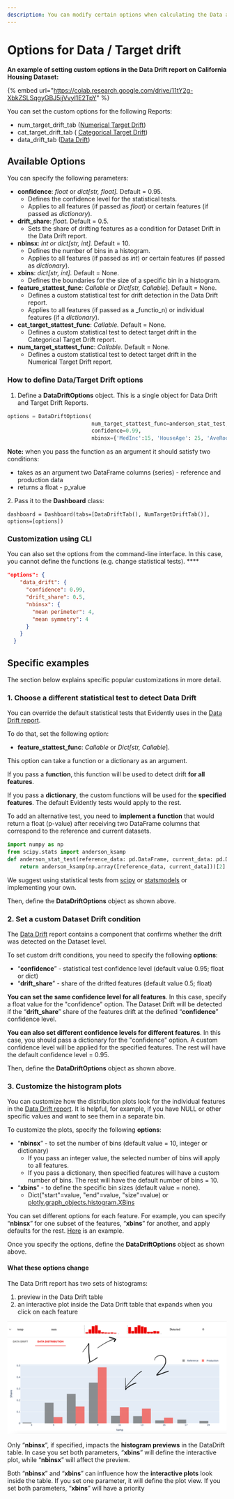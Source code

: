 ```yaml
---
description: You can modify certain options when calculating the Data and Target drift.
---
```


# Options for Data / Target drift

**An example of setting custom options in the Data Drift report on California Housing Dataset:**

{% embed url="https://colab.research.google.com/drive/11tY2g-XbkZSLSqgyGBJ5ijVvyl1E2TpY" %}

You can set the custom options for the following Reports:

* num\_target\_drift\_tab ([Numerical Target Drift](../reports/num-target-drift.md))
* cat\_target\_drift\_tab ( [Categorical Target Drift](../reports/categorical-target-drift.md))
* data\_drift\_tab ([Data Drift](../reports/data-drift.md))

## Available Options

You can specify the following parameters:

* **confidence**: _float_ or _dict\[str, float]._ Default = 0.95.
  * Defines the confidence level for the statistical tests.
  * Applies to all features (if passed as _float_) or certain features (if passed as _dictionary_).
* **drift\_share**: _float._ Default = 0.5.
  * Sets the share of drifting features as a condition for Dataset Drift in the Data Drift report.
* **nbinsx**: _int or dict\[str, int]._ Default = 10.
  * Defines the number of bins in a histogram. 
  * Applies to all features (if passed as _int_) or certain features (if passed as _dictionary_).
* **xbins**: _dict\[str, int]._ Default = None.
  * Defines the boundaries for the size of a specific bin in a histogram.
* **feature\_stattest\_func**: _Callable_ or _Dict\[str, Callable_].  Default = None.
  * Defines a custom statistical test for drift detection in the Data Drift report.
  * Applies to all features (if passed as a _functio_n) or individual features (if a _dictionary_).
* **cat\_target\_stattest\_func**: _Callable._ Default = None.
  * Defines a custom statistical test to detect target drift in the Categorical Target Drift report.
* **num\_target\_stattest\_func**: _Callable._ Default = None.
  * Defines a custom statistical test to detect target drift in the Numerical Target Drift report.

### How to define Data/Target Drift options

1. Define a **DataDriftOptions** object. This is a single object for Data Drift and Target Drift Reports.

```python
options = DataDriftOptions(
                           num_target_stattest_func=anderson_stat_test, 
                           confidence=0.99, 
                           nbinsx={'MedInc':15, 'HouseAge': 25, 'AveRooms':20})
```

**Note:** when you pass the function as an argument it should satisfy two conditions:

* takes as an argument two DataFrame columns (series) - reference and production data
* returns a float - p\_value

2\. Pass it to the **Dashboard** class:

```
dashboard = Dashboard(tabs=[DataDriftTab(), NumTargetDriftTab()], 
options=[options])
```

### **Customization using CLI**

You can also set the options from the command-line interface. In this case, you cannot define the functions (e.g. change statistical tests). ****&#x20;

```json
"options": {
    "data_drift": {
      "confidence": 0.99,
      "drift_share": 0.5,
      "nbinsx": {
        "mean perimeter": 4,
        "mean symmetry": 4
      }
    }
  }
```

## Specific examples

The section below explains specific popular customizations in more detail.

### **1. Choose a different statistical test to detect Data Drift**

You can override the default statistical tests that Evidently uses in the [Data Drift report](../reports/data-drift.md). &#x20;

To do that, set the following option:

* **feature\_stattest\_func**: _Callable_ or _Dict\[str, Callable_]. 

This option can take a function or a dictionary as an argument.

If you pass a **function**, this function will be used to detect drift **for all features**.

If you pass a **dictionary**, the custom functions will be used for the **specified features**. The default Evidently tests would apply to the rest.

To add an alternative test, you need to **implement a function** that would return a float (p-value) after receiving two DataFrame columns that correspond to the reference and current datasets.

```python
import numpy as np 
from scipy.stats import anderson_ksamp
def anderson_stat_test(reference_data: pd.DataFrame, current_data: pd.DataFrame):
    return anderson_ksamp(np.array([reference_data, current_data]))[2]
```

We suggest using statistical tests from [scipy](https://docs.scipy.org/doc/scipy/reference/stats.html#statistical-tests) or [statsmodels](https://www.statsmodels.org/stable/stats.html) or implementing your own.

Then, define the **DataDriftOptions** object as shown above.

### **2. Set a custom Dataset Drift condition**

The [Data Drift](../reports/data-drift.md) report contains a component that confirms whether the drift was detected on the Dataset level.

To set custom drift conditions, you need to specify the following **options**:

* “**confidence**” - statistical test confidence level (default value 0.95; float or dict)
* “**drift\_share**” - share of the drifted features (default value 0.5; float)

**You can set the same confidence level for all features**. In this case, specify a float value for the "confidence" option. The Dataset Drift will be detected if the “**drift\_share**” share of the features drift at the defined “**confidence**” confidence level.

**You can also set different confidence levels for different features**. In this case, you should pass a dictionary for the "confidence" option. A custom confidence level will be applied for the specified features. The rest will have the default confidence level = 0.95.

Then, define the **DataDriftOptions** object as shown above.

### 3. Customize the histogram plots

You can customize how the distribution plots look for the individual features in the [Data Drift report](../reports/data-drift.md). It is helpful, for example, if you have NULL or other specific values and want to see them in a separate bin.

To customize the plots, specify the following **options**:

* “**nbinsx**” - to set the number of bins (default value = 10, integer or dictionary)
  * If you pass an integer value, the selected number of bins will apply to all features.
  * If you pass a dictionary, then specified features will have a custom number of bins. The rest will have the default number of bins = 10.
* “**xbins**” - to define the specific bin sizes (default value = none).&#x20;
  * Dict("start"=value, "end"=value, "size"=value) or [plotly.graph\_objects.histogram.XBins](https://plotly.github.io/plotly.py-docs/generated/plotly.graph\_objects.histogram.html#plotly.graph\_objects.histogram.XBins)

You can set different options for each feature. For example, you can specify “**nbinsx**” for one subset of the features, “**xbins**” for another, and apply defaults for the rest. [Here](../../../../examples/how_to_questions/drift_dashboard_with_options_california_housing.ipynb) is an example.

Once you specify the options, define the **DataDriftOptions** object as shown above.

#### What these options change

The Data Drift report has two sets of histograms:

1. preview in the Data Drift table
2. an interactive plot inside the Data Drift table that expands when you click on each feature

![](<../../.gitbook/assets/Screenshot 2021-09-07 at 23.54.08.png>)

Only “**nbinsx**”, if specified, impacts the **histogram previews** in the DataDrift table. In case you set both parameters, “**xbins**” will define the interactive plot, while “**nbinsx**” will affect the preview.

Both “**nbinsx**” and “**xbins**” can influence how the **interactive plots** look inside the table. If you set one parameter, it will define the plot view. If you set both parameters, “**xbins**” will have a priority

##
